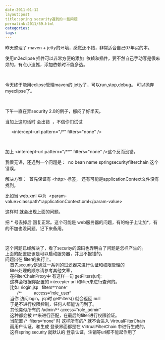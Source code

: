 ```yaml
---
date:2011-01-12
layout:post
title:spring security遇到的一些问题
permalink:2011/59.html
categories:
tags:
---
```



<p>昨天整理了 maven + jetty的环境，感觉还不错，非常适合自己07年买的本。</p> <p>使用m2eclipse 插件可以非常方便的添加 &nbsp;依赖和插件，要不然自己手动写是很麻烦的，有点小遗憾，添加依赖时不能多选。</p> <p>&nbsp;</p> <p>今天终于能用eclipse管理maven的 jetty了，可以run,stop,debug。 可以抛弃myeclipse了。</p> <p>&nbsp;</p> <p>下午一直在弄security 2.0的例子，郁闷了好半天。</p> <p>当加上这句话时 会出错 &nbsp;，不信你们试试</p> <p>&nbsp;&nbsp; &nbsp;&nbsp;&lt;intercept-url pattern=&quot;/*&quot; filters=&quot;none&quot; /&gt;</p> <p>&nbsp;</p> <p>加上&nbsp;&lt;intercept-url pattern=&quot;/**&quot; filters=&quot;none&quot; /&gt;这个反而没错。</p> <p>我很无语，还遇到一个问题是： &nbsp;no bean name springsecurityfilterchain 这个错误，</p> <p>解决方案： &nbsp;首先保证有 &lt;http&gt; 标签， 还有可能是applicationContext文件没有找到，</p> <p>比如当 web.xml 中为 &nbsp;&lt;param-value&gt;classpath*:applicationContext.xml&lt;/param-value&gt;</p> <p>这样时 就会出现上面的问题。</p> <p>把 * 号去掉后 回复正常。这个可能是 web服务器的问题，有的帖子上让加*，有的不加也没问题。记下来备用。</p> <p>&nbsp;</p> <p><span style="font-family: Arial, sans-serif, Helvetica, Tahoma; line-height: 18px;">这个问题已经解决了，看了security的源码也弄明白了问题是怎样产生的。<br />上面的配置应该是可以启动服务器，并且不报错的。<br />问题出在 filter的执行上。<br />&nbsp;&nbsp;&nbsp; 首先security是通过一系列的过滤器来进行认证和权限管理的&nbsp;<br />&nbsp;&nbsp;&nbsp; filter处理的顺序请参考其他文章，<br />&nbsp;&nbsp;&nbsp; 在FilterChainProxy中 有这样一句 getFilters(url);<br />&nbsp;&nbsp;&nbsp; 这样会根据你配置的 intecepter-url 和filter来进行查询的。<br />&nbsp;&nbsp;&nbsp; 比如&nbsp; /login.jsp&nbsp;&nbsp; filters=&quot;none&quot;<br />&nbsp;&nbsp;&nbsp;&nbsp;&nbsp;&nbsp;&nbsp;&nbsp;&nbsp; /**&nbsp;&nbsp;&nbsp;&nbsp;&nbsp;&nbsp;&nbsp;&nbsp;&nbsp; access=&quot;role_user&quot;<br />&nbsp;&nbsp;&nbsp; 当你 访问login。jsp时 getFilters() 就会返回 null<br />&nbsp;&nbsp;&nbsp; 于是不进行权限控制，任何人都能访问到了。<br />&nbsp;&nbsp;&nbsp; 其他类似所有的 /admin/** access=&quot;role_admin&quot;<br />&nbsp;&nbsp;&nbsp; 这种都会被 /**来进行匹配，在最后的filter进行权限验证。<br />&nbsp;&nbsp;&nbsp; 当配置 /*&nbsp; filters=“none” 时 这样所有的/* 就不会进入 VirtrualFilterChain<br />&nbsp;&nbsp;&nbsp; 而用户认证，和生成 登录界面都是在 VirtrualFilterChain 中进行生成的，<br />&nbsp;&nbsp;&nbsp; 这样spring security 就默认的 登录认证，注销等url都不能起作用了</span></p>